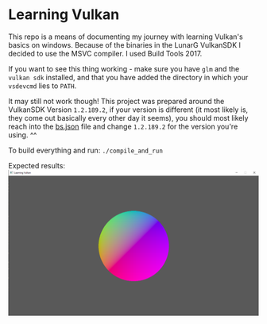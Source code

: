 # Learning Vulkan

This repo is a means of documenting my journey with learning Vulkan's basics on windows. Because of the binaries in the LunarG VulkanSDK I decided to use the MSVC compiler. I used Build Tools 2017. 

If you want to see this thing working - make sure you have `glm` and the `vulkan sdk` installed, and that you have added the directory in which your `vsdevcmd` lies to `PATH`.

It may still not work though!
This project was prepared around the VulkanSDK Version `1.2.189.2`, if your version is different (it most likely is, they come out basically every other day it seems), 
you should most likely reach into the [bs.json](bs.json) file and change `1.2.189.2` for the version you're using. ^^

To build everything and run:
`./compile_and_run`

Expected results:
![screenshot](screenshot.png)